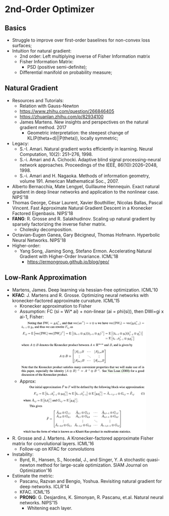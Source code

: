 # 2nd-Order Optimizer

## Basics
- Struggle to improve over first-order baselines for non-convex loss surfaces;
- Intuition for natural gradient:
	- 2nd order: Left multiplying inverse of Fisher Information matrix
	- Fisher Information Matrix:
		- PSD (positive semi-definite);
	- Differential manifold on probability measure;

## Natural Gradient
- Resources and Tutorials:
	- Relation with Gauss-Newton
	- https://www.zhihu.com/question/266846405
	- https://zhuanlan.zhihu.com/p/82934100
	- James Martens. New insights and perspectives on the natural gradient method. 2017
		- Geometric interpretation: the steepest change of KL(P(theta+d)||P(theta)), locally symmetric;
- Legacy:
	- S.-I. Amari. Natural gradient works efficiently in learning. Neural Computation, 10(2): 251–276, 1998.
	- S.-i. Amari and A. Cichocki. Adaptive blind signal processing-neural network approaches. Proceedings of the IEEE, 86(10):2026–2048, 1998.
	- S.-i. Amari and H. Nagaoka. Methods of information geometry, volume 191. American Mathematical Soc., 2007.
- Alberto Bernacchia, Mate Lengyel, Guillaume Hennequin. Exact natural gradient in deep linear networks and application to the nonlinear case. NIPS'18
- Thomas George, César Laurent, Xavier Bouthillier, Nicolas Ballas, Pascal Vincent. Fast Approximate Natural Gradient Descent in a Kronecker Factored Eigenbasis. NIPS'18
- **FANG**: R. Grosse and R. Salakhudinov. Scaling up natural gradient by sparsely factorizing the inverse fisher matrix.
	- Cholesky decomposition.
- Octavian-Eugen Ganea, Gary Bécigneul, Thomas Hofmann. Hyperbolic Neural Networks. NIPS'18
- Higher-order:
	- Yang Song, Jiaming Song, Stefano Ermon. Accelerating Natural Gradient with Higher-Order Invariance. ICML'18
		- https://ermongroup.github.io/blog/geo/

## Low-Rank Approximation
- Martens, James. Deep learning via hessian-free optimization. ICML'10
- **KFAC**: J. Martens and R. Grosse. Optimizing neural networks with kronecker-factored approximate curvature. ICML'15
	- Kronecker approximation to Fisher
	- Assumption: FC (si = Wi\* ai) + non-linear (ai = phi(si)), then DWi=gi x ai-1, Fisher:\
		<img src="/Optimization/images/2nd/k-fac1.png" alt="drawing" width="400"/>
	- Approx:\
		<img src="/Optimization/images/2nd/k-fac2.png" alt="drawing" width="400"/>
- R. Grosse and J. Martens. A Kronecker-factored approximate Fisher matrix for convolutional layers. ICML'16
	- Follow-up on KFAC for convolutions
- Instability:
	- Byrd, R., Hansen, S., Nocedal, J., and Singer, Y. A stochastic quasi-newton method for large-scale optimization. SIAM Journal on Optimization'16
- Estimate the metric:
	- Pascanu, Razvan and Bengio, Yoshua. Revisiting natural gradient for deep networks. ICLR'14
	- KFAC. ICML'15
	- **PRONG**: G. Desjardins, K. Simonyan, R. Pascanu, et.al. Natural neural networks. NIPS'15
		- Whitening each layer.
